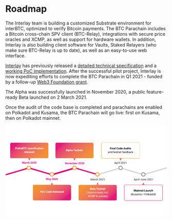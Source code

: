 # Roadmap

The Interlay team is building a customized Substrate environment for interBTC, optimized to verify Bitcoin payments. The BTC Parachain includes a Bitcoin cross-chain SPV client (BTC-Relay), integrations with secure price oracles and XCMP, as well as support for hardware wallets. In addition, Interlay is also building client software for Vaults, Staked Relayers (who make sure BTC-Relay is up to date), as well as an easy-to-use web interface.

[Interlay](https://interlay.io/) has previously released a [detailed technical specification](https://interlay.gitlab.io/interbtc-spec/) and a [working PoC implementation](https://github.com/interlay/BTC-Parachain). After the successful pilot project, Interlay is now expediting efforts to complete the BTC Parachain in Q1 2021 - funded by a follow-up [Web3 Foundation grant](https://web3.foundation/grants/).

The Alpha was successfully launched in November 2020, a public feature-ready Beta launched on 2 March 2021.

Once the audit of the code base is completed and parachains are enabled on Polkadot and Kusama, the BTC Parachain will go live: first on Kusama, then on Polkadot mainnet.

![interBTC Roadmap](../_assets/img/interBTC_roadmap.png)
